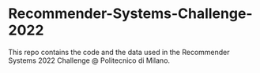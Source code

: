 # Recommender-Systems-Challenge-2022
This repo contains the code and the data used in the Recommender Systems 2022 Challenge @ Politecnico di Milano.
